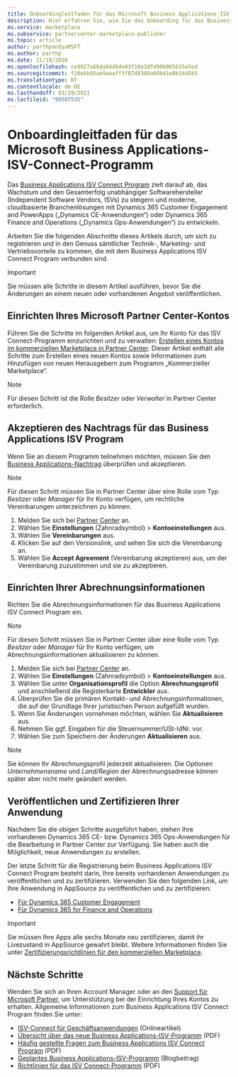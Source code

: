 ```yaml
---
title: Onboardingleitfaden für das Microsoft Business Applications-ISV-Connect-Programm
description: Hier erfahren Sie, wie Sie das Onboarding für das Business Applications-ISV-Connect-Programm durchführen.
ms.service: marketplace
ms.subservice: partnercenter-marketplace-publisher
ms.topic: article
author: parthpandyaMSFT
ms.author: parthp
ms.date: 11/19/2020
ms.openlocfilehash: ce9927a66da64d64e83f10e3dfd906005635e5ed
ms.sourcegitcommit: f28ebb95ae9aaaff3f87d8388a09b41e0b3445b5
ms.translationtype: HT
ms.contentlocale: de-DE
ms.lasthandoff: 03/29/2021
ms.locfileid: "99507535"
---
```

# <a name="microsoft-business-applications-independent-software-vendor-isv-connect-program-onboarding-guide"></a>Onboardingleitfaden für das Microsoft Business Applications-ISV-Connect-Programm

Das [Business Applications ISV Connect Program](https://partner.microsoft.com/solutions/business-applications/isv-overview) zielt darauf ab, das Wachstum und den Gesamterfolg unabhängiger Softwarehersteller (Independent Software Vendors, ISVs) zu steigern und moderne, cloudbasierte Branchenlösungen mit Dynamics 365 Customer Engagement and PowerApps („Dynamics CE-Anwendungen“) oder Dynamics 365 Finance and Operations („Dynamics Ops-Anwendungen“) zu entwickeln.

Arbeiten Sie die folgenden Abschnitte dieses Artikels durch, um sich zu registrieren und in den Genuss sämtlicher Technik-, Marketing- und Vertriebsvorteile zu kommen, die mit dem Business Applications ISV Connect Program verbunden sind.

> [!IMPORTANT]
> Sie müssen alle Schritte in diesem Artikel ausführen, bevor Sie die Änderungen an einem neuen oder vorhandenen Angebot veröffentlichen.

## <a name="set-up-your-microsoft-partner-center-account"></a>Einrichten Ihres Microsoft Partner Center-Kontos

Führen Sie die Schritte im folgenden Artikel aus, um Ihr Konto für das ISV Connect-Programm einzurichten und zu verwalten: [Erstellen eines Kontos im kommerziellen Marketplace in Partner Center](./partner-center-portal/create-account.md). Dieser Artikel enthält alle Schritte zum Erstellen eines neuen Kontos sowie Informationen zum Hinzufügen von neuen Herausgebern zum Programm „Kommerzieller Marketplace“.

> [!NOTE]
> Für diesen Schritt ist die Rolle *Besitzer* oder *Verwalter* in Partner Center erforderlich.

## <a name="accept-the-business-applications-isv-program-addendum"></a>Akzeptieren des Nachtrags für das Business Applications ISV Program

Wenn Sie an diesem Programm teilnehmen möchten, müssen Sie den [Business Applications-Nachtrag](https://aka.ms/bizappsisvaddendum) überprüfen und akzeptieren.

> [!NOTE]
> Für diesen Schritt müssen Sie in Partner Center über eine Rolle vom Typ *Besitzer* oder *Manager* für Ihr Konto verfügen, um rechtliche Vereinbarungen unterzeichnen zu können.

1. Melden Sie sich bei [Partner Center](https://partner.microsoft.com/dashboard) an.
1. Wählen Sie **Einstellungen** (Zahnradsymbol) > **Kontoeinstellungen** aus.
1. Wählen Sie **Vereinbarungen** aus.
1. Klicken Sie auf den Versionslink, und sehen Sie sich die Vereinbarung an.
1. Wählen Sie **Accept Agreement** (Vereinbarung akzeptieren) aus, um der Vereinbarung zuzustimmen und sie zu akzeptieren.

## <a name="set-up-your-billing-information"></a>Einrichten Ihrer Abrechnungsinformationen

Richten Sie die Abrechnungsinformationen für das Business Applications ISV Connect Program ein.

> [!NOTE]
> Für diesen Schritt müssen Sie in Partner Center über eine Rolle vom Typ *Besitzer* oder *Manager* für Ihr Konto verfügen, um Abrechnungsinformationen aktualisieren zu können.

1. Melden Sie sich bei [Partner Center](https://partner.microsoft.com/dashboard) an.
1. Wählen Sie **Einstellungen** (Zahnradsymbol) > **Kontoeinstellungen** aus.
1. Wählen Sie unter **Organisationsprofil** die Option **Abrechnungsprofil** und anschließend die Registerkarte **Entwickler** aus.
1. Überprüfen Sie die primären Kontakt- und Abrechnungsinformationen, die auf der Grundlage Ihrer juristischen Person aufgefüllt wurden.
1. Wenn Sie Änderungen vornehmen möchten, wählen Sie **Aktualisieren** aus.
1. Nehmen Sie ggf. Eingaben für die Steuernummer/USt-IdNr. vor.
1. Wählen Sie zum Speichern der Änderungen **Aktualisieren** aus.

> [!NOTE]
> Sie können Ihr Abrechnungsprofil jederzeit aktualisieren. Die Optionen *Unternehmensname* und *Land/Region* der Abrechnungsadresse können später aber nicht mehr geändert werden.

## <a name="publish-and-certify-your-application"></a>Veröffentlichen und Zertifizieren Ihrer Anwendung

Nachdem Sie die obigen Schritte ausgeführt haben, stehen Ihre vorhandenen Dynamics 365 CE- bzw. Dynamics 365 Ops-Anwendungen für die Bearbeitung in Partner Center zur Verfügung. Sie haben auch die Möglichkeit, neue Anwendungen zu erstellen.

Der letzte Schritt für die Registrierung beim Business Applications ISV Connect Program besteht darin, Ihre bereits vorhandenen Anwendungen zu veröffentlichen und zu zertifizieren. Verwenden Sie den folgenden Link, um Ihre Anwendung in AppSource zu veröffentlichen und zu zertifizieren:

- [Für Dynamics 365 Customer Engagement](/powerapps/developer/common-data-service/publish-app-appsource) 
- [Für Dynamics 365 for Finance and Operations](/dynamics365/fin-ops-core/dev-itpro/lcs-solutions/lcs-solutions-app-source)

> [!IMPORTANT]
> Sie müssen Ihre Apps alle sechs Monate neu zertifizieren, damit ihr Livezustand in AppSource gewahrt bleibt. Weitere Informationen finden Sie unter [Zertifizierungsrichtlinien für den kommerziellen Marketplace](/legal/marketplace/certification-policies).

## <a name="next-steps"></a>Nächste Schritte

Wenden Sie sich an Ihren Account Manager oder an den [Support für Microsoft Partner](https://aka.ms/marketplacepublishersupport), um Unterstützung bei der Einrichtung Ihres Kontos zu erhalten. Allgemeine Informationen zum Business Applications ISV Connect Program finden Sie unter:

- [ISV-Connect für Geschäftsanwendungen](https://partner.microsoft.com/solutions/business-applications/isv-overview) (Onlineartikel)
- [Übersicht über das neue Business Applications-ISV-Programm](https://aka.ms/BizAppsISVProgram) (PDF)
- [Häufig gestellte Fragen zum Business Applications ISV Connect Program](https://assetsprod.microsoft.com/faq-using-partner-center-isv-connect.pdf) (PDF)
- [Geplantes Business Applications-ISV-Programm](https://cloudblogs.microsoft.com/dynamics365/bdm/2019/04/17/upcoming-program-for-business-applications-isvs/) (Blogbeitrag)
- [Richtlinien für das ISV Connect-Programm](https://aka.ms/bizappsisvpolicies) (PDF)
